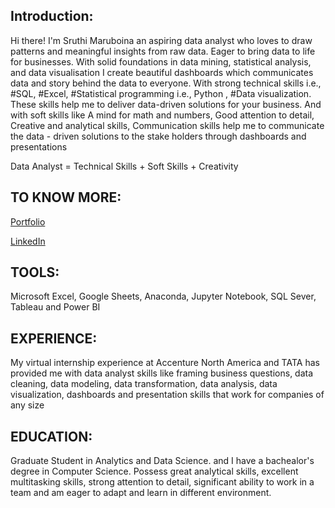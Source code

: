 ## Introduction:
Hi there! I'm Sruthi Maruboina an aspiring data analyst who loves to draw patterns and meaningful insights from raw data. Eager to bring data to life for businesses. With solid foundations in data mining, statistical analysis, and data visualisation I create beautiful dashboards which communicates data and story behind the data to everyone. With strong technical skills i.e., #SQL, #Excel, #Statistical programming i.e., Python , #Data visualization. These skills help me to deliver data-driven solutions for your business. And with soft skills like A mind for math and numbers, Good attention to detail, Creative and analytical skills, Communication skills help me to communicate the data - driven solutions to the stake holders through dashboards and presentations
 
 Data Analyst = Technical Skills + Soft Skills + Creativity 

## TO KNOW MORE:
[Portfolio](https://sruthileninmaruboi1.wixsite.com/portfolio)

[LinkedIn](www.linkedin.com/in/sruthimaruboina)

## TOOLS: 
Microsoft Excel, Google Sheets, Anaconda, Jupyter Notebook, SQL Sever, Tableau and Power BI

## EXPERIENCE:
My virtual internship experience at Accenture North America and TATA has provided me with data analyst skills like framing business questions, data cleaning, data modeling, data transformation, data analysis, data visualization, dashboards and presentation skills that work for companies of any size

## EDUCATION:
Graduate Student in Analytics and Data Science. and I have a bachealor's degree in Computer Science. Possess great analytical skills, excellent multitasking skills, strong attention to detail, significant ability to work in a team and am eager to adapt and learn in different environment.


